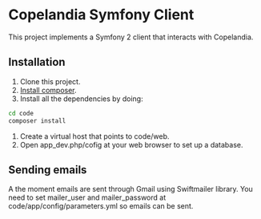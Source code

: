 # Copelandia Symfony Client

This project implements a Symfony 2 client that interacts with Copelandia.

## Installation

1. Clone this project.
1. [Install composer](http://getcomposer.org/doc/00-intro.md#globally).
1. Install all the dependencies by doing:

``` bash
cd code
composer install
```

1. Create a virtual host that points to code/web.
1. Open app_dev.php/cofig at your web browser to set up a database.

## Sending emails

A the moment emails are sent through Gmail using Swiftmailer library. You need to
set mailer_user and mailer_password at code/app/config/parameters.yml so emails
can be sent.
